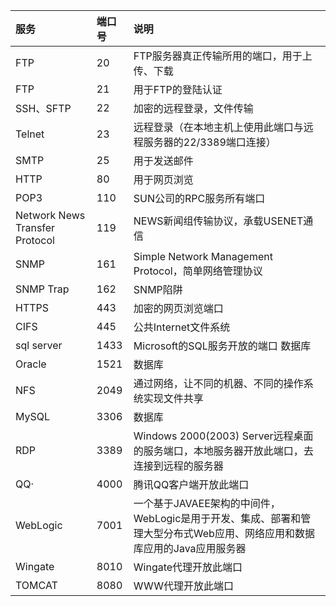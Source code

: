| 服务                           | 端口号 | 说明                                                         |
| :----------------------------- | :----- | :----------------------------------------------------------- |
| FTP                            | 20     | FTP服务器真正传输所用的端口，用于上传、下载                  |
| FTP                            | 21     | 用于FTP的登陆认证                                            |
| SSH、SFTP                      | 22     | 加密的远程登录，文件传输                                     |
| Telnet                         | 23     | 远程登录（在本地主机上使用此端口与远程服务器的22/3389端口连接） |
| SMTP                           | 25     | 用于发送邮件                                                 |
| HTTP                           | 80     | 用于网页浏览                                                 |
| POP3                           | 110    | SUN公司的RPC服务所有端口                                     |
| Network News Transfer Protocol | 119    | NEWS新闻组传输协议，承载USENET通信                           |
| SNMP                           | 161    | Simple Network Management Protocol，简单网络管理协议         |
| SNMP Trap                      | 162    | SNMP陷阱                                                     |
| HTTPS                          | 443    | 加密的网页浏览端口                                           |
| CIFS                           | 445    | 公共Internet文件系统                                         |
| sql server                     | 1433   | Microsoft的SQL服务开放的端口 数据库                          |
| Oracle                         | 1521   | 数据库                                                       |
| NFS                            | 2049   | 通过网络，让不同的机器、不同的操作系统实现文件共享           |
| MySQL                          | 3306   | 数据库                                                       |
| RDP                            | 3389   | Windows 2000(2003) Server远程桌面的服务端口，本地服务器开放此端口，去连接到远程的服务器 |
| QQ·                            | 4000   | 腾讯QQ客户端开放此端口                                       |
| WebLogic                       | 7001   | 一个基于JAVAEE架构的中间件，WebLogic是用于开发、集成、部署和管理大型分布式Web应用、网络应用和数据库应用的Java应用服务器 |
| Wingate                        | 8010   | Wingate代理开放此端口                                        |
| TOMCAT                         | 8080   | WWW代理开放此端口                                            |